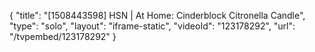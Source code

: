 {
    "title": "[1508443598] HSN | At Home: Cinderblock Citronella Candle",
    "type": "solo",
    "layout": "iframe-static",
    "videoId": "123178292",
    "url": "\/tvpembed\/123178292"
}